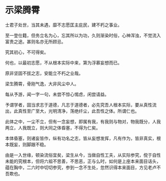 # 示梁腾霄

士君子处世，当其未遇，靡不志愿匡主庇民，建不朽之事业。

至一登仕籍，但务立名为心，忘其所以为功，久则渐染时俗，心神浑浊，不觉流入富贵之途。甚则名亦无所顾忌。

究其初心，不可得矣。

何也，以最初志愿，不从根本实际中来，第为浮慕妄想而已。

原非坚固不拔之志，安能立不朽之业哉。

梁生腾霄，骨刚气逸，大非风尘中人。

每从予游，闻一字一句，未尝不惊心惕虑，闲尝请益。

予谓学者，固当求志于道德，凡志于道德者，必先究吾人根本实际，要从真性流出，此真性至广至大，光明清净，荡绝纤尘，此吾性之体。所谓仁也。

此体之中，一尘不立，但有一念妄想，即属有我，有我则与物对，物我既分，人我两立，人我既立，则大同之体昏塞，不得为仁矣。

本体昏塞，则诸妄皆作，纵有功名之志，皆从妄想发挥，凡有作为，皆非真实，根本既妄，则脚跟不稳。

由是一入世缘，顿染流俗宜矣，梁生从今，当做自性工夫，从实际参究，傥于自性未能的究根本，但将六祖不思善，不思恶，正与么时，如何是上座本来面目话头，蕴在胸中，二六时中切切参究，参到一念不生处，忽然识得本来面目，方见老卢不吾欺也。